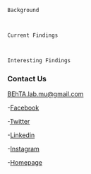 ```markdown
Background



Current Findings



Interesting Findings
```




### Contact Us
BEhTA.lab.mu@gmail.com

-[Facebook]()

-[Twitter](https://twitter.com/BEhTA_Lab)

-[Linkedin]()

-[Instagram]()

-[Homepage](https://behta.github.io/BEhTA.Lab/)
